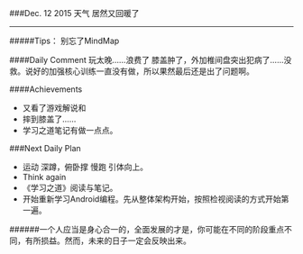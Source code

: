 ###Dec. 12 2015 天气 居然又回暖了
***
#####Tips：
别忘了MindMap

####Daily Comment
玩太晚……浪费了
膝盖肿了，外加椎间盘突出犯病了……没救。说好的加强核心训练一直没有做，所以果然最后还是出了问题啊。

####Achievements
+ 又看了游戏解说和
+ 摔到膝盖了……
+ 学习之道笔记有做一点点。

###Next Daily Plan
+ 运动 深蹲，俯卧撑 慢跑 引体向上。
+ Think again
+ 《学习之道》阅读与笔记。
+ 开始重新学习Android编程。先从整体架构开始，按照检视阅读的方式开始第一遍。

######一个人应当是身心合一的，全面发展的才是，你可能在不同的阶段重点不同，有所损益。然而，未来的日子一定会反映出来。